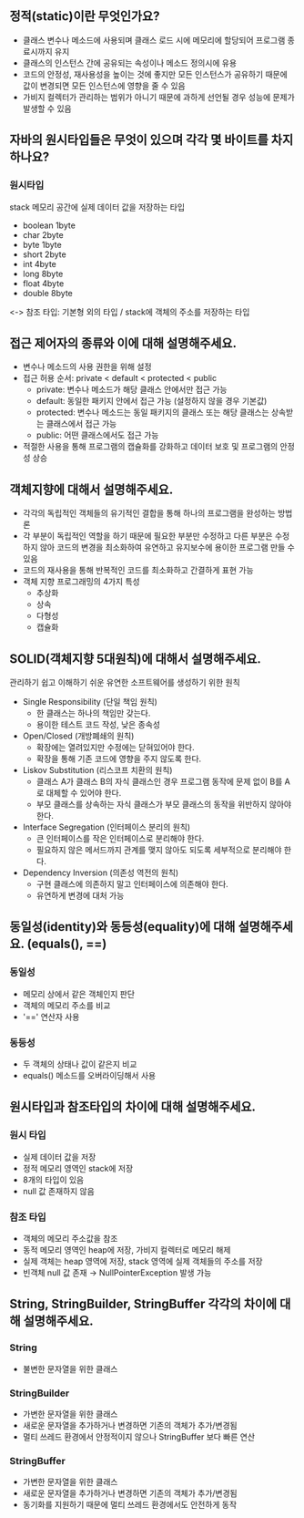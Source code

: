 ## 정적(static)이란 무엇인가요?
* 클래스 변수나 메소드에 사용되며 클래스 로드 시에 메모리에 할당되어 프로그램 종료시까지 유지
* 클래스의 인스턴스 간에 공유되는 속성이나 메소드 정의시에 유용
* 코드의 안정성, 재사용성을 높이는 것에 좋지만 모든 인스턴스가 공유하기 때문에 값이 변경되면 모든 인스턴스에 영향을 줄 수 있음
* 가비지 컬렉터가 관리하는 범위가 아니기 때문에 과하게 선언될 경우 성능에 문제가 발생할 수 있음
## 자바의 원시타입들은 무엇이 있으며 각각 몇 바이트를 차지하나요?
### 원시타입
stack 메모리 공간에 실제 데이터 값을 저장하는 타입
* boolean 1byte
* char 2byte
* byte 1byte
* short 2byte
* int 4byte
* long 8byte
* float 4byte
* double 8byte

<-> 참조 타입: 기본형 외의 타입 / stack에 객체의 주소를 저장하는 타입
## 접근 제어자의 종류와 이에 대해 설명해주세요.
* 변수나 메소드의 사용 권한을 위해 설정
* 접근 허용 순서: private < default < protected < public
   * private: 변수나 메소드가 해당 클래스 안에서만 접근 가능
   * default: 동일한 패키지 안에서 접근 가능 (설정하지 않을 경우 기본값)
   * protected: 변수나 메소드는 동일 패키지의 클래스 또는 해당 클래스는 상속받는 클래스에서 접근 가능
   * public: 어떤 클래스에서도 접근 가능
* 적절한 사용을 통해 프로그램의 캡슐화를 강화하고 데이터 보호 및 프로그램의 안정성 상승
## 객체지향에 대해서 설명해주세요.
* 각각의 독립적인 객체들의 유기적인 결합을 통해 하나의 프로그램을 완성하는 방법론
* 각 부분이 독립적인 역할을 하기 때문에 필요한 부분만 수정하고 다른 부분은 수정하지 않아 코드의 변경을 최소화하여 유연하고 유지보수에 용이한 프로그램 만들 수 있음
* 코드의 재사용을 통해 반복적인 코드를 최소화하고 간결하게 표현 가능
* 객체 지향 프로그래밍의 4가지 특성
   * 추상화
   * 상속
   * 다형성
   * 캡슐화
## SOLID(객체지향 5대원칙)에 대해서 설명해주세요.
관리하기 쉽고 이해하기 쉬운 유연한 소프트웨어를 생성하기 위한 원칙
* Single Responsibility (단일 책임 원칙)
   * 한 클래스는 하나의 책임만 갖는다.
   * 용이한 테스트 코드 작성, 낮은 종속성
* Open/Closed (개방폐쇄의 원칙)
   * 확장에는 열려있지만 수정에는 닫혀있어야 한다.
   * 확장을 통해 기존 코드에 영향을 주지 않도록 한다.
* Liskov Substitution (리스코프 치환의 원칙)
   * 클래스 A가 클래스 B의 자식 클래스인 경우 프로그램 동작에 문제 없이 B를 A로 대체할 수 있어야 한다.
   * 부모 클래스를 상속하는 자식 클래스가 부모 클래스의 동작을 위반하지 않아야 한다.
* Interface Segregation (인터페이스 분리의 원칙)
   * 큰 인터페이스를 작은 인터페이스로 분리해야 한다.
   * 필요하지 않은 메서드까지 관계를 맺지 않아도 되도록 세부적으로 분리해야 한다.
* Dependency Inversion (의존성 역전의 원칙)
   * 구현 클래스에 의존하지 말고 인터페이스에 의존해야 한다.
   * 유연하게 변경에 대처 가능
## 동일성(identity)와 동등성(equality)에 대해 설명해주세요. (equals(), ==)
### 동일성
* 메모리 상에서 같은 객체인지 판단
* 객체의 메모리 주소를 비교
* '==' 연산자 사용
### 동등성
* 두 객체의 상태나 값이 같은지 비교
* equals() 메소드를 오버라이딩해서 사용
## 원시타입과 참조타입의 차이에 대해 설명해주세요.
### 원시 타입
   * 실제 데이터 값을 저장
   * 정적 메모리 영역인 stack에 저장
   * 8개의 타입이 있음
   * null 값 존재하지 않음
### 참조 타입
   * 객체의 메모리 주소값을 참조
   * 동적 메모리 영역인 heap에 저장, 가비지 컬렉터로 메모리 해제
   * 실제 객체는 heap 영역에 저장, stack 영역에 실제 객체들의 주소를 저장
   * 빈객체 null 값 존재 → NullPointerException 발생 가능
## String, StringBuilder, StringBuffer 각각의 차이에 대해 설명해주세요.
### String
* 불변한 문자열을 위한 클래스
### StringBuilder
* 가변한 문자열을 위한 클래스
* 새로운 문자열을 추가하거나 변경하면 기존의 객체가 추가/변경됨
* 멀티 쓰레드 환경에서 안정적이지 않으나 StringBuffer 보다 빠른 연산
### StringBuffer
* 가변한 문자열을 위한 클래스
* 새로운 문자열을 추가하거나 변경하면 기존의 객체가 추가/변경됨
* 동기화를 지원하기 때문에 멀티 쓰레드 환경에서도 안전하게 동작
